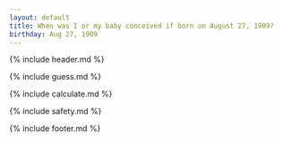 ```yaml
---
layout: default
title: When was I or my baby conceived if born on August 27, 1909?
birthday: Aug 27, 1909
---
```


{% include header.md %}

{% include guess.md %}

{% include calculate.md %}

{% include safety.md %}

{% include footer.md %}



